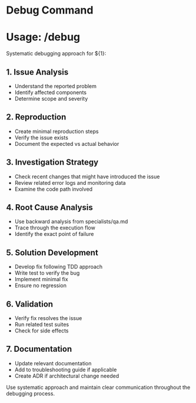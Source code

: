 # Debug Command
# Usage: /debug <issue-description>

Systematic debugging approach for ${1}:

## 1. Issue Analysis
- Understand the reported problem
- Identify affected components
- Determine scope and severity

## 2. Reproduction
- Create minimal reproduction steps
- Verify the issue exists
- Document the expected vs actual behavior

## 3. Investigation Strategy
- Check recent changes that might have introduced the issue
- Review related error logs and monitoring data
- Examine the code path involved

## 4. Root Cause Analysis
- Use backward analysis from specialists/qa.md
- Trace through the execution flow
- Identify the exact point of failure

## 5. Solution Development
- Develop fix following TDD approach
- Write test to verify the bug
- Implement minimal fix
- Ensure no regression

## 6. Validation
- Verify fix resolves the issue
- Run related test suites
- Check for side effects

## 7. Documentation
- Update relevant documentation
- Add to troubleshooting guide if applicable
- Create ADR if architectural change needed

Use systematic approach and maintain clear communication throughout the debugging process.

